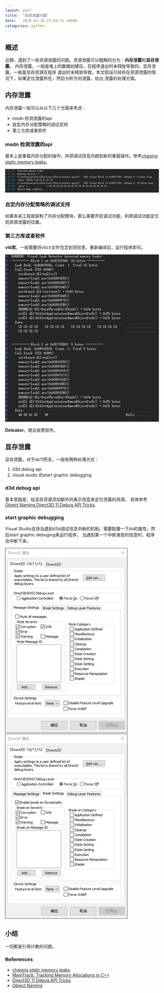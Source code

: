 ```yaml
---
layout: post
title:  "资源泄露问题"
date:   2018-01-10 22:03:31 +0800
categories: python
---
```


## 概述 ##

近期，遇到了一些资源泄露的问题。资源泄露可以粗略的分为：**内存泄露**和**显存泄露**。
内存泄露，一般是堆上的数据创建后，在程序退出时未释放导致的。显存泄露，一般是显存资源在程序
退出时未释放导致。本文假设已经存在资源泄露的情况下，如果定位泄露所在，然后分析为何泄露，给出
泄露的处理方案。

## 内存泄露 ##

内存泄露一般可以从以下几个方面来考虑：
* msdn 检测泄露的api
* 自定内存分配策略的调试支持
* 第三方库或者软件

### msdn 检测泄露的api ###

基本上是重载内存分配的操作，并把调试信息内嵌到新的重载操作。参考[chasing static memory leaks]。

![memory leak](/assets/images/memory_leak/mem-leak-output.jpg "memory leak")

### 自定内存分配策略的调试支持 ###

如果本来工程就架构了内存分配模块，那么需要开启调试功能，利用调试功能定位到资源泄露的位置。

### 第三方库或者软件 ###

**vld库**。一般需要将vld.h文件包含到项目里，重新编译后，运行程序即可。

![memory leak](/assets/images/memory_leak/vld_output.jpg "memory leak")

**Deleaker**。商业收费软件。

## 显存泄露 ##

显存泄露，对于dx11而言，一般有两种处理方式：
1. d3d debug api
2. visual studio 的start graphic debugging

### d3d debug api ###

基本思路是，给显存资源添加额外的表示信息来定位泄露的资源。
具体参考[Object Naming],[Direct3D 11 Debug API Tricks].

### start graphic debugging ###

Visual Studio支持当遇到d3d调试信息中断的机制。需要配置一下dx的属性，然后start graphic debuging来运行程序，
当遇到第一个中断类型的信息时，程序会中断下来。


![dx panel](/assets/images/memory_leak/dx-panel.jpg "dx panel")
![dx panel break](/assets/images/memory_leak/dx-panel-break.jpg "dx panel break")

## 小结 ##

一切都是引用计数的问题。

### References ###

* [chasing static memory leaks](http://blogs.microsoft.co.il/dinazil/2014/11/14/chasing-static-memory-leaks/)
* [MemTrack: Tracking Memory Allocations in C++](http://www.almostinfinite.com/memtrack.html)
* [Direct3D 11 Debug API Tricks](http://seanmiddleditch.com/direct3d-11-debug-api-tricks/)
* [Object Naming](https://blogs.msdn.microsoft.com/chuckw/2010/04/15/object-naming/)

[chasing static memory leaks]:http://blogs.microsoft.co.il/dinazil/2014/11/14/chasing-static-memory-leaks/
[Direct3D 11 Debug API Tricks]:http://seanmiddleditch.com/direct3d-11-debug-api-tricks/
[Object Naming]:https://blogs.msdn.microsoft.com/chuckw/2010/04/15/object-naming/